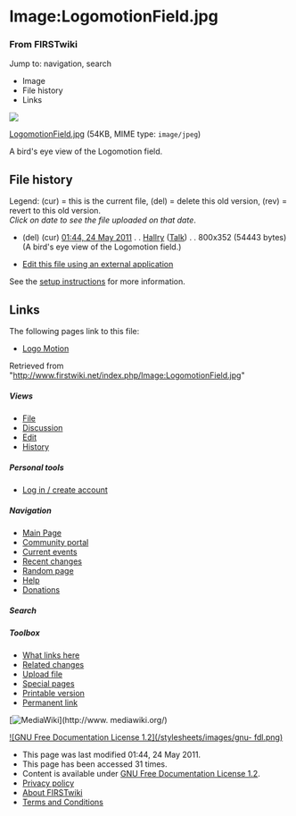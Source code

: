 

# Image:LogomotionField.jpg

### From FIRSTwiki

Jump to: navigation, search

  * Image
  * File history
  * Links

![](/media/d/dc/LogomotionField.jpg)

[LogomotionField.jpg](/media/d/dc/LogomotionField.jpg "LogomotionField.jpg" )
(54KB, MIME type: `image/jpeg`)

A bird's eye view of the Logomotion field.

## File history

Legend: (cur) = this is the current file, (del) = delete this old version,
(rev) = revert to this old version.  
_Click on date to see the file uploaded on that date_.

  * (del) (cur) [01:44, 24 May 2011](/media/d/dc/LogomotionField.jpg "/media/d/dc/LogomotionField.jpg" ) . . [Hallry](/index.php/User:Hallry "User:Hallry" ) ([Talk](/index.php/User_talk:Hallry "User talk:Hallry" )) . . 800x352 (54443 bytes) (A bird's eye view of the Logomotion field.)
  

  * [Edit this file using an external application](/index.php?title=Image:LogomotionField.jpg&action=edit&externaledit=true&mode=file "Image:LogomotionField.jpg" )

See the [setup
instructions](http://meta.wikimedia.org/wiki/Help:External_editors
"http://meta.wikimedia.org/wiki/Help:External_editors" ) for more information.

## Links

The following pages link to this file:

  * [Logo Motion](/index.php/Logo_Motion "Logo Motion" )

Retrieved from
"<http://www.firstwiki.net/index.php/Image:LogomotionField.jpg>"

##### Views

  * [File](/index.php/Image:LogomotionField.jpg)
  * [Discussion](/index.php?title=Image_talk:LogomotionField.jpg&action=edit)
  * [Edit](/index.php?title=Image:LogomotionField.jpg&action=edit)
  * [History](/index.php?title=Image:LogomotionField.jpg&action=history)

##### Personal tools

  * [Log in / create account](/index.php?title=Special:Userlogin&returnto=Image:LogomotionField.jpg)

[](/index.php/Main_Page "Main Page" )

##### Navigation

  * [Main Page](/index.php/Main_Page)
  * [Community portal](/index.php/FIRSTwiki:Community_portal)
  * [Current events](/index.php/Current_events)
  * [Recent changes](/index.php/Special:Recentchanges)
  * [Random page](/index.php/Special:Random)
  * [Help](/index.php/FIRSTwiki:Help)
  * [Donations](/index.php/FIRSTwiki:Site_support)

##### Search



##### Toolbox

  * [What links here](/index.php/Special:Whatlinkshere/Image:LogomotionField.jpg)
  * [Related changes](/index.php/Special:Recentchangeslinked/Image:LogomotionField.jpg)
  * [Upload file](/index.php/Special:Upload)
  * [Special pages](/index.php/Special:Specialpages)
  * [Printable version](/index.php?title=Image:LogomotionField.jpg&printable=yes)
  * [Permanent link](/index.php?title=Image:LogomotionField.jpg&oldid=79161)

[![MediaWiki](/skins/common/images/poweredby_mediawiki_88x31.png)](http://www.
mediawiki.org/)

[![GNU Free Documentation License 1.2](/stylesheets/images/gnu-
fdl.png)](http://www.gnu.org/copyleft/fdl.html)

  * This page was last modified 01:44, 24 May 2011.
  * This page has been accessed 31 times.
  * Content is available under [GNU Free Documentation License 1.2](http://www.gnu.org/copyleft/fdl.html "http://www.gnu.org/copyleft/fdl.html" ).
  * [Privacy policy](/index.php/FIRSTwiki:Privacy_policy "FIRSTwiki:Privacy policy" )
  * [About FIRSTwiki](/index.php/FIRSTwiki:About "FIRSTwiki:About" )
  * [Terms and Conditions](/index.php/FIRSTwiki:Terms_and_conditions "FIRSTwiki:Terms and conditions" )

